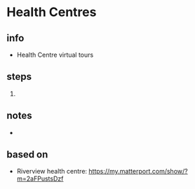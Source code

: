 # Health Centres  

## info  
* Health Centre virtual tours

## steps  
1. 

## notes  
*  

## based on  
*  Riverview health centre: https://my.matterport.com/show/?m=2aFPustsDzf

